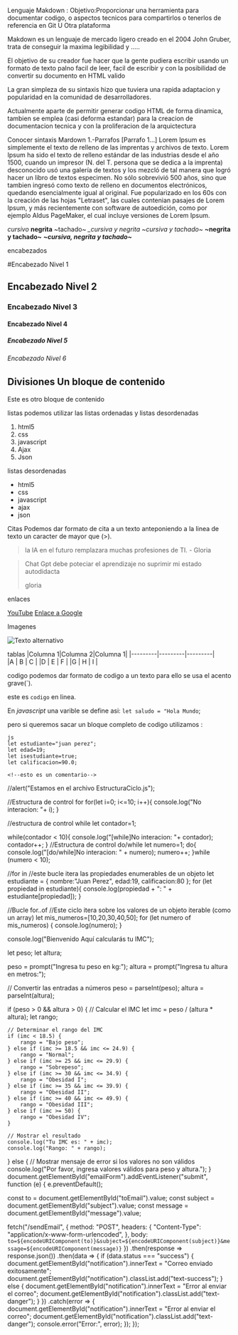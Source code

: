 Lenguaje Makdown :
Objetivo:Proporcionar una herramienta para documentar codigo,
o aspectos tecnicos para compartirlos o tenerlos de referencia en Git U
Otra plataforma  


Makdown es un lenguaje de mercado ligero creado en el 2004
John Gruber, trata de conseguir la maxima legibilidad y .....

El objetivo de su creador fue hacer que la gente pudiera escribir usando
un formato de texto palno facil de leer, facil de escribir y con la 
posibilidad de convertir su documento en HTML valido

La gran simpleza de su sintaxis hizo que tuviera una rapida
adaptacion y popularidad en la comunidad de desarrolladores.

Actualmente aparte de permitir generar codigo HTML de forma
dinamica, tambien se emplea (casi deforma estandar) para la creacion
de documentacion tecnica y con la proliferacion de la arquictectura



Conocer sintaxis Mardown
1.-Parrafos [Parrafo 1...]
Lorem Ipsum es simplemente el texto de relleno de las imprentas y archivos de texto. Lorem Ipsum ha sido el texto de relleno estándar de las industrias desde el año 1500, cuando un impresor (N. del T. persona que se dedica a la imprenta) desconocido usó una galería de textos y los mezcló de tal manera que logró hacer un libro de textos especimen. No sólo sobrevivió 500 años, sino que tambien ingresó como texto de relleno en documentos electrónicos, quedando esencialmente igual al original. Fue popularizado en los 60s con la creación de las hojas "Letraset", las cuales contenian pasajes de Lorem Ipsum, y más recientemente con software de autoedición, como por ejemplo Aldus PageMaker, el cual incluye versiones de Lorem Ipsum.



_cursivo_
**negrita**
~tachado~
*_cursiva y negrita*
_~cursiva y tachado~_
**~negrita y tachado~**
**_~cursiva, negrita y tachado~_**

encabezados

#Encabezado Nivel 1
## Encabezado Nivel 2
### Encabezado Nivel 3
#### Encabezado Nivel 4
##### Encabezado Nivel 5
###### Encabezado Nivel 6

Divisiones
Un bloque de contenido
---
Este es otro bloque de contenido 


listas 
podemos utilizar las listas ordenadas y listas desordenadas

1. html5
1. css
1. javascript
1. Ajax
1. Json

listas desordenadas
- html5
- css
- javascript
- ajax
- json

Citas
Podemos dar formato de cita a un texto anteponiendo a la linea de texto un caracter de mayor que (>).
>la IA en el futuro remplazara muchas profesiones de TI. -
Gloria

>Chat Gpt debe poteciar el aprendizaje no suprimir mi estado autodidacta
>
>gloria

enlaces

[YouTube](https://www.youtube.com)
[Enlace a Google](https://www.google.com)

Imagenes

![Texto alternativo](URLdelaimagen)


tablas
|Columna 1|Columna 2|Columna 1|
|---------|---------|---------|  
|A        |    B    |    C    |
|D        |    E    |    F    |
|G        |    H    |    I    |


codigo 
podemos dar formato de codigo a un texto para ello se usa el acento grave(`).

este es `codigo` en linea.

En _javascript_ una varible se define asi:
`let saludo = "Hola Mundo`;



pero si queremos sacar un bloque completo de codigo utilizamos :

```   
js
let estudiante="juan perez";
let edad=19;
let isestudiante=true;
let calificacion=90.0;

<!--esto es un comentario-->
```   
//alert("Estamos en el archivo EstructuraCiclo.js");

//Estructura de control for
for(let i=0; i<=10; i++){
	console.log("No interacion: "+ i);
}

//estructura de control while
let contador=1;

while(contador < 10){
	console.log("[while]No interacion: "+ contador);
	contador++;
}
//Estructura de control do/while
let numero=1;
do{
	console.log("[do/while]No interacion: " + numero);
	numero++;
}while (numero < 10);

//for in
//este bucle itera las propiedades enumerables de un objeto 
let estudiante = { nombre:"Juan Perez", edad:19, calificacion:80 };
for (let propiedad in estudiante){
	console.log(propiedad + ": " + estudiante[propiedad]);
}

//Bucle for..of
//Este ciclo itera sobre los valores de un objeto iterable (como un array)
let mis_numeros=[10,20,30,40,50];
for (let numero of mis_numeros) {
	console.log(numero);
}

console.log("Bienvenido Aquí calcularás tu IMC");

let peso;
let altura;

peso = prompt("Ingresa tu peso en kg:");
altura = prompt("Ingresa tu altura en metros:");

// Convertir las entradas a números
peso = parseInt(peso);
altura = parseInt(altura);

if (peso > 0 && altura > 0) {
    // Calcular el IMC
    let imc = peso / (altura * altura);
    let rango;

    // Determinar el rango del IMC
    if (imc < 18.5) {
        rango = "Bajo peso";
    } else if (imc >= 18.5 && imc <= 24.9) {
        rango = "Normal";
    } else if (imc >= 25 && imc <= 29.9) {
        rango = "Sobrepeso";
    } else if (imc >= 30 && imc <= 34.9) {
        rango = "Obesidad I";
    } else if (imc >= 35 && imc <= 39.9) {
        rango = "Obesidad II";
    } else if (imc >= 40 && imc <= 49.9) {
        rango = "Obesidad III";
    } else if (imc >= 50) {
        rango = "Obesidad IV";
    }

    // Mostrar el resultado
    console.log("Tu IMC es: " + imc);
    console.log("Rango: " + rango);
} else {
    // Mostrar mensaje de error si los valores no son válidos
    console.log("Por favor, ingresa valores válidos para peso y altura.");
}
document.getElementById("emailForm").addEventListener("submit", function (e) {
  e.preventDefault();

  const to = document.getElementById("toEmail").value;
  const subject = document.getElementById("subject").value;
  const message = document.getElementById("message").value;

  fetch("/sendEmail", {
    method: "POST",
    headers: {
      "Content-Type": "application/x-www-form-urlencoded",
    },
    body: `to=${encodeURIComponent(to)}&subject=${encodeURIComponent(subject)}&message=${encodeURIComponent(message)}`
  })
  .then(response => response.json())
  .then(data => {
    if (data.status === "success") {
      document.getElementById("notification").innerText = "Correo enviado exitosamente";
      document.getElementById("notification").classList.add("text-success");
    } else {
      document.getElementById("notification").innerText = "Error al enviar el correo";
      document.getElementById("notification").classList.add("text-danger");
    }
  })
  .catch(error => {
    document.getElementById("notification").innerText = "Error al enviar el correo";
    document.getElementById("notification").classList.add("text-danger");
    console.error("Error:", error);
  });
});
